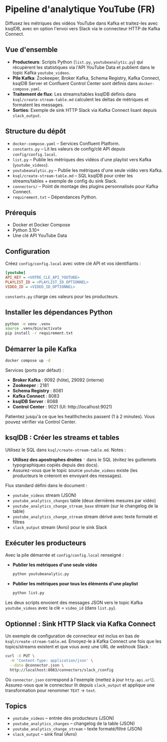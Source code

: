 
# Pipeline d'analytique YouTube (FR)

Diffusez les métriques des vidéos YouTube dans Kafka et traitez-les avec ksqlDB, avec en option l'envoi vers Slack via le connecteur HTTP de Kafka Connect.

## Vue d'ensemble
* __Producteurs__: Scripts Python (`list.py`, `youtubeanalytic.py`) qui récupèrent les statistiques via l'API YouTube Data et publient dans le topic Kafka `youtube_videos`.
* __Pile Kafka__: Zookeeper, Broker Kafka, Schema Registry, Kafka Connect, ksqlDB Server et Confluent Control Center sont définis dans `docker-compose.yaml`.
* __Traitement de flux__: Les streams/tables ksqlDB définis dans `ksql/create-stream-table.md` calculent les deltas de métriques et formatent les messages.
* __Sorties__: Exemple de sink HTTP Slack via Kafka Connect lisant depuis `slack_output`.

## Structure du dépôt
* `docker-compose.yaml` – Services Confluent Platform.
* `constants.py` – Lit les valeurs de config/clé API depuis `config/config.local`.
* `list.py` – Publie les métriques des vidéos d'une playlist vers Kafka (`youtube_videos`).
* `youtubeanalytic.py` – Publie les métriques d'une seule vidéo vers Kafka.
* `ksql/create-stream-table.md` – SQL ksqlDB pour créer les streams/tables + exemple de config du sink Slack.
* `connectors/` – Point de montage des plugins personnalisés pour Kafka Connect.
* `requirement.txt` – Dépendances Python.

## Prérequis
* Docker et Docker Compose
* Python 3.10+
* Une clé API YouTube Data

## Configuration
Créez `config/config.local` avec votre clé API et vos identifiants :

```ini
[youtube]
API_KEY = <VOTRE_CLE_API_YOUTUBE>
PLAYLIST_ID = <PLAYLIST_ID_OPTIONNEL>
VIDEO_ID = <VIDEO_ID_OPTIONNEL>
```

`constants.py` charge ces valeurs pour les producteurs.

## Installer les dépendances Python

```bash
python -m venv .venv
source .venv/bin/activate
pip install -r requirement.txt
```

## Démarrer la pile Kafka

```bash
docker compose up -d
```

Services (ports par défaut) :
* __Broker Kafka__ : 9092 (hôte), 29092 (interne)
* __Zookeeper__ : 2181
* __Schema Registry__ : 8081
* __Kafka Connect__ : 8083
* __ksqlDB Server__ : 8088
* __Control Center__ : 9021 (UI: http://localhost:9021)

Patientez jusqu'à ce que les healthchecks passent (1 à 2 minutes). Vous pouvez vérifier via Control Center.

## ksqlDB : Créer les streams et tables
Utilisez le SQL dans `ksql/create-stream-table.md`. Notes :
* __Utilisez des apostrophes droites__ `'` dans le SQL (évitez les guillemets typographiques copiés depuis des docs).
* Assurez-vous que le topic source `youtube_videos` existe (les producteurs le créeront en envoyant des messages).

Flux standard défini dans le document :
* `youtube_videos` stream (JSON)
* `youtube_analytics_changes` table (deux dernières mesures par vidéo)
* `youtube_analytics_change_stream_base` stream (sur le changelog de la table)
* `youtube_analytics_change_stream` stream dérivé avec texte formaté et filtres
* `slack_output` stream (Avro) pour le sink Slack

## Exécuter les producteurs
Avec la pile démarrée et `config/config.local` renseigné :

- __Publier les métriques d'une seule vidéo__

  ```bash
  python youtubeanalytic.py
  ```

- __Publier les métriques pour tous les éléments d'une playlist__

  ```bash
  python list.py
  ```

Les deux scripts envoient des messages JSON vers le topic Kafka `youtube_videos` avec la clé = `video_id` (dans `list.py`).

## Optionnel : Sink HTTP Slack via Kafka Connect
Un exemple de configuration de connecteur est inclus en bas de `ksql/create-stream-table.md`. Envoyez-le à Kafka Connect une fois que les topics/streams existent et que vous avez une URL de webhook Slack :

```bash
curl -X PUT \
  -H 'Content-Type: application/json' \
  --data @connector.json \
  http://localhost:8083/connectors/slack_/config
```

Où `connector.json` correspond à l'exemple (mettez à jour `http.api.url`). Assurez-vous que le connecteur lit depuis `slack_output` et applique une transformation pour renommer `TEXT` -> `text`.

## Topics
* `youtube_videos` – entrée des producteurs (JSON)
* `youtube_analytics_changes` – changelog de la table (JSON)
* `youtube_analytics_change_stream` – texte formaté/filtré (JSON)
* `slack_output` – sink final (Avro)
